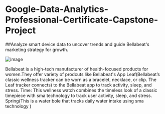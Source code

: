# Google-Data-Analytics-Professional-Certificate-Capstone-Project

##Analyze smart device data to uncover trends and guide Bellabeat's marketing strategy for growth.


![image](https://github.com/user-attachments/assets/295bbbad-8b16-460d-98ee-a9cdd3454600)

Bellabeat is a high-tech manufacturer of health-focused products for women.They offer variety of prodcuts like 
Bellabeat's App
Leaf(Bellabeat’s classic wellness tracker can be worn as a bracelet, necklace, or clip. The Leaf tracker connects)
to the Bellabeat app to track activity, sleep, and stress.
Time: This wellness watch combines the timeless look of a classic timepiece with sma  technology to track user
activity, sleep, and stress.
Spring(This is a water bo le that tracks daily water intake using sma  technology )
